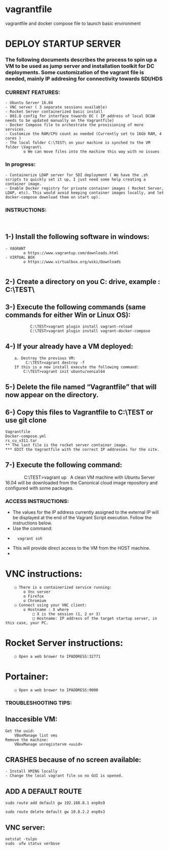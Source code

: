 # vagrantfile
vagrantfile and docker compose file to launch basic environment

DEPLOY STARTUP SERVER
=====================

### The following documents describes the process to spin up a VM to be used as jump server and installation toolkit for DC deployments. Some customization of the vagrant file is needed, mainly IP addresing for connectivity towards SDI/HDS


### CURRENT FEATURES:

	- Ubuntu Server 16.04
	- VNC server ( 3 separate sessions available)
	- Rocket Server containerized basic install
	- 801.Q config for interface towards DC ( IP address of local DCGW needs to be updated manually on the Vagrantfile)
	- Docker Compose file to orchestrate the provisioning of more services.
	- Customize the RAM/CPU count as needed (Currently set to 16Gb RAM, 4 cores )
	- The local folder C:\TEST\ on your machine is synched to the VM folder \Vagrant\
			o We can move files into the machine this way with no issues
	
### In progress:
	- Containerize LDAP server for SDI deployment ( We have the .sh scripts to quickly set it up, I just need some help creating a container image. 	
	- Enable Docker registry for private container images ( Rocket Server, LDAP, etc). This would avoid keeping container images locally, and let docker-compose download them on start up).



### INSTRUCTIONS:
 
## 1-) Install the following software in windows:
	- VAGRANT
			o https://www.vagrantup.com/downloads.html
	- VIRTUAL BOX
			o https://www.virtualbox.org/wiki/Downloads
			 
## 2-) Create a directory on you C: drive, example : C:\TEST\
## 3-) Execute the following commands (same commands for either Win or Linux OS):
               C:\TEST>vagrant plugin install vagrant-reload
               C:\TEST>vagrant plugin install vagrant-docker-compose




## 4-) If your already have a VM deployed:
		a. Destroy the previous VM:
			 C:\TEST>vagrant destroy -f
        If this is a new install execute the following command:
	        C:\TEST>vagrant init ubuntu/xenial64

## 5-) Delete the file named “Vagrantfile” that will now appear on the directory.
		
	
## 6-) Copy this files to  Vagrantfile to  C:\TEST or use git clone
	Vagrantfile
	Docker-compose.yml
	rs_cu_v311.tar
	** The last file is the rocket server container image.
	*** EDIT the Vagrantfile with the correct IP addresses for the site.
	
## 7-) Execute the following command:
               C:\TEST>vagrant up
 
A clean VM machine with Ubuntu Server 16.04 will be downloaded from the Canonical cloud image repository and configured with some packages.
 
### ACCESS INSTRUCTIONS:

- The values for the IP address currently assigned to the external IP will be displayed at the end of the Vagrant Script execution. Follow the instructions below.
- Use the command:
-       vagrant ssh
-   This will provide direct access to the VM from the HOST machine.
-   
# VNC instructions:
		○ There is a containerized service running:
			o Vnc server
			o Firefox
			o Chromium
		○ Connect using your VNC client:
			o Hostname : X where 
				□ X is the session (1, 2 or 3)
				□ Hostname: IP address of the target startup server, in this case, your PC.
# Rocket Server instructions:
		○ Open a web brower to IPADDRESS:32771
# Portainer:
		○ Open a web brower to IPADDRESS:9000


### TROUBLESHOOTING TIPS:

## Inaccesible VM:

	Get the uuid:
		VBoxManage list vms
	Remove the machine:
		VBoxManage unregistervm <uuid>

## CRASHES because of no screen available:

	- Install XMING locally
	- Change the local vagrant file so no GUI is opened.

## ADD A DEFAULT ROUTE

	sudo route add default gw 192.168.8.1 enp0s9

	sudo route delete default gw 10.0.2.2 enp0s3

## VNC server:

	netstat -tulpn
	sudo  ufw status verbose

